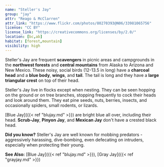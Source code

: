 ```yaml
---
name: "Steller's Jay"
group: "jay"
attr: "Reago & McClarren"
attr_link: "https://www.flickr.com/photos/80270393@N06/33981065756"
license: "CC BY"
license_link: "https://creativecommons.org/licenses/by/2.0/"
location: [bc,ab]
habitat: [forest,mountain]
visibility: high
---
```

Steller's Jay are frequent **scavengers** in picnic areas and campgrounds in the **northwest forests** and **central mountains** from Alaska to Arizona and New Mexico. These noisy, social birds (12-13.5 in long) have a **charcoal head** and a **blue body**, **wings**, and **tail**. The tail is long and they have a **large triangular crest** on top of their head.

Steller's Jay live in flocks except when nesting. They can be seen hopping on the ground or on tree branches, stopping frequently to cock their heads and look around them. They eat pine seeds, nuts, berries, insects, and occasionally spiders, small rodents, or lizards.

[Blue Jay]({{< ref "blujay.md" >}}) are bright blue all over, including their head. **Scrub-Jay**, **Pinyon Jay**, and **Mexican Jay** don't have a crested black head.

**Did you know?** Steller's Jay are well known for mobbing predators - aggressively harassing, dive-bombing, even defecating on intruders, especially when protecting their young.

<!-- generated, do not edit -->
**See Also:**
[Blue Jay]({{< ref "blujay.md" >}}),
[Gray Jay]({{< ref "grayjay.md" >}})
